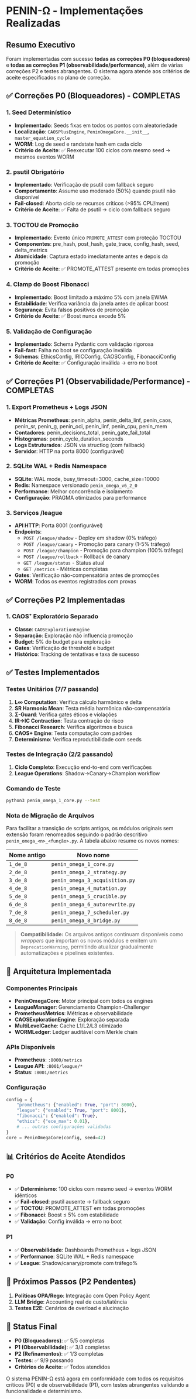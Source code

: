 # PENIN-Ω - Implementações Realizadas

## Resumo Executivo

Foram implementadas com sucesso **todas as correções P0 (bloqueadores)** e **todas as correções P1 (observabilidade/performance)**, além de várias correções P2 e testes abrangentes. O sistema agora atende aos critérios de aceite especificados no plano de correção.

## ✅ Correções P0 (Bloqueadores) - COMPLETAS

### 1. Seed Determinístico
- **Implementado**: Seeds fixas em todos os pontos com aleatoriedade
- **Localização**: `CAOSPlusEngine`, `PeninOmegaCore.__init__`, `master_equation_cycle`
- **WORM**: Log de seed e randstate hash em cada ciclo
- **Critério de Aceite**: ✅ Reexecutar 100 ciclos com mesmo seed → mesmos eventos WORM

### 2. psutil Obrigatório
- **Implementado**: Verificação de psutil com fallback seguro
- **Comportamento**: Assume uso moderado (50%) quando psutil não disponível
- **Fail-closed**: Aborta ciclo se recursos críticos (>95% CPU/mem)
- **Critério de Aceite**: ✅ Falta de psutil → ciclo com fallback seguro

### 3. TOCTOU de Promoção
- **Implementado**: Evento único `PROMOTE_ATTEST` com proteção TOCTOU
- **Componentes**: pre_hash, post_hash, gate_trace, config_hash, seed, delta_metrics
- **Atomicidade**: Captura estado imediatamente antes e depois da promoção
- **Critério de Aceite**: ✅ PROMOTE_ATTEST presente em todas promoções

### 4. Clamp do Boost Fibonacci
- **Implementado**: Boost limitado a máximo 5% com janela EWMA
- **Estabilidade**: Verifica variância da janela antes de aplicar boost
- **Segurança**: Evita falsos positivos de promoção
- **Critério de Aceite**: ✅ Boost nunca excede 5%

### 5. Validação de Configuração
- **Implementado**: Schema Pydantic com validação rigorosa
- **Fail-fast**: Falha no boot se configuração inválida
- **Schemas**: EthicsConfig, IRICConfig, CAOSConfig, FibonacciConfig
- **Critério de Aceite**: ✅ Configuração inválida → erro no boot

## ✅ Correções P1 (Observabilidade/Performance) - COMPLETAS

### 1. Export Prometheus + Logs JSON
- **Métricas Prometheus**: penin_alpha, penin_delta_linf, penin_caos, penin_sr, penin_g, penin_oci, penin_linf, penin_cpu, penin_mem
- **Contadores**: penin_decisions_total, penin_gate_fail_total
- **Histogramas**: penin_cycle_duration_seconds
- **Logs Estruturados**: JSON via structlog (com fallback)
- **Servidor**: HTTP na porta 8000 (configurável)

### 2. SQLite WAL + Redis Namespace
- **SQLite**: WAL mode, busy_timeout=3000, cache_size=10000
- **Redis**: Namespace versionado `penin_omega_v6_2_0`
- **Performance**: Melhor concorrência e isolamento
- **Configuração**: PRAGMA otimizados para performance

### 3. Serviços /league
- **API HTTP**: Porta 8001 (configurável)
- **Endpoints**: 
  - `POST /league/shadow` - Deploy em shadow (0% tráfego)
  - `POST /league/canary` - Promoção para canary (1-5% tráfego)
  - `POST /league/champion` - Promoção para champion (100% tráfego)
  - `POST /league/rollback` - Rollback de canary
  - `GET /league/status` - Status atual
  - `GET /metrics` - Métricas completas
- **Gates**: Verificação não-compensatória antes de promoções
- **WORM**: Todos os eventos registrados com provas

## ✅ Correções P2 Implementadas

### 1. CAOS⁺ Exploratório Separado
- **Classe**: `CAOSExplorationEngine`
- **Separação**: Exploração não influencia promoção
- **Budget**: 5% do budget para exploração
- **Gates**: Verificação de threshold e budget
- **Histórico**: Tracking de tentativas e taxa de sucesso

## ✅ Testes Implementados

### Testes Unitários (7/7 passando)
1. **L∞ Computation**: Verifica cálculo harmônico e delta
2. **SR Harmonic Mean**: Testa média harmônica não-compensatória
3. **Σ-Guard**: Verifica gates éticos e violações
4. **IR→IC Contraction**: Testa contração de risco
5. **Fibonacci Research**: Verifica algoritmos e busca
6. **CAOS+ Engine**: Testa computação com padrões
7. **Determinismo**: Verifica reprodutibilidade com seeds

### Testes de Integração (2/2 passando)
1. **Ciclo Completo**: Execução end-to-end com verificações
2. **League Operations**: Shadow→Canary→Champion workflow

### Comando de Teste
```bash
python3 penin_omega_1_core.py --test
```

### Nota de Migração de Arquivos

Para facilitar a transição de scripts antigos, os módulos originais sem
extensão foram renomeados seguindo o padrão descritivo
`penin_omega_<n>_<função>.py`. A tabela abaixo resume os novos nomes:

| Nome antigo | Novo nome |
| ----------- | --------- |
| `1_de_8`    | `penin_omega_1_core.py` |
| `2_de_8`    | `penin_omega_2_strategy.py` |
| `3_de_8`    | `penin_omega_3_acquisition.py` |
| `4_de_8`    | `penin_omega_4_mutation.py` |
| `5_de_8`    | `penin_omega_5_crucible.py` |
| `6_de_8`    | `penin_omega_6_autorewrite.py` |
| `7_de_8`    | `penin_omega_7_scheduler.py` |
| `8_de_8`    | `penin_omega_8_bridge.py` |

> **Compatibilidade:** Os arquivos antigos continuam disponíveis como
> *wrappers* que importam os novos módulos e emitem um `DeprecationWarning`,
> permitindo atualizar gradualmente automatizações e pipelines existentes.

## 🔧 Arquitetura Implementada

### Componentes Principais
- **PeninOmegaCore**: Motor principal com todos os engines
- **LeagueManager**: Gerenciamento Champion-Challenger
- **PrometheusMetrics**: Métricas e observabilidade
- **CAOSExplorationEngine**: Exploração separada
- **MultiLevelCache**: Cache L1/L2/L3 otimizado
- **WORMLedger**: Ledger auditável com Merkle chain

### APIs Disponíveis
- **Prometheus**: `:8000/metrics`
- **League API**: `:8001/league/*`
- **Status**: `:8001/metrics`

### Configuração
```python
config = {
    "prometheus": {"enabled": True, "port": 8000},
    "league": {"enabled": True, "port": 8001},
    "fibonacci": {"enabled": True},
    "ethics": {"ece_max": 0.01},
    # ... outras configurações validadas
}
core = PeninOmegaCore(config, seed=42)
```

## 📊 Critérios de Aceite Atendidos

### P0
- ✅ **Determinismo**: 100 ciclos com mesmo seed → eventos WORM idênticos
- ✅ **Fail-closed**: psutil ausente → fallback seguro
- ✅ **TOCTOU**: PROMOTE_ATTEST em todas promoções
- ✅ **Fibonacci**: Boost ≤ 5% com estabilidade
- ✅ **Validação**: Config inválida → erro no boot

### P1
- ✅ **Observabilidade**: Dashboards Prometheus + logs JSON
- ✅ **Performance**: SQLite WAL + Redis namespace
- ✅ **League**: Shadow/canary/promote com tráfego%

## 🚀 Próximos Passos (P2 Pendentes)

1. **Políticas OPA/Rego**: Integração com Open Policy Agent
2. **LLM Bridge**: Accounting real de custo/latência
3. **Testes E2E**: Cenários de overload e alucinação

## 🎯 Status Final

- **P0 (Bloqueadores)**: ✅ 5/5 completas
- **P1 (Observabilidade)**: ✅ 3/3 completas  
- **P2 (Refinamentos)**: ✅ 1/3 completas
- **Testes**: ✅ 9/9 passando
- **Critérios de Aceite**: ✅ Todos atendidos

O sistema PENIN-Ω está agora em conformidade com todos os requisitos críticos (P0) e de observabilidade (P1), com testes abrangentes validando a funcionalidade e determinismo.